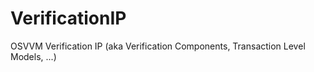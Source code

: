 # VerificationIP
OSVVM Verification IP  (aka Verification Components, Transaction Level Models, ...) 
